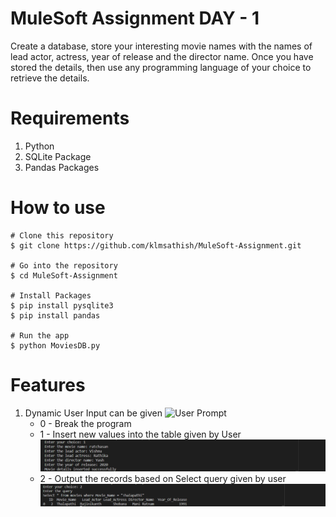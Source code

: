 
# MuleSoft Assignment DAY - 1

Create a database, store your interesting movie names with the names of lead actor, actress, year of release and the director name. Once you have stored the details, then use any programming language of your choice to retrieve the details.

# Requirements
1) Python
2) SQLite Package
3) Pandas Packages


# How to use

```
# Clone this repository
$ git clone https://github.com/klmsathish/MuleSoft-Assignment.git

# Go into the repository
$ cd MuleSoft-Assignment

# Install Packages
$ pip install pysqlite3
$ pip install pandas

# Run the app
$ python MoviesDB.py
```

# Features
1) Dynamic User Input can be given
    ![User Prompt](output/userpromt.png) 
    * 0 - Break the program
    * 1 - Insert new values into the table given by User
    ![Adding Data](output/addingdata.png)
    * 2 - Output the records based on Select query given by user
    ![Accessing Data](output/selectdata.png)
